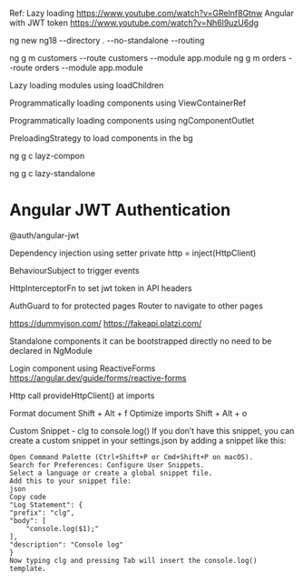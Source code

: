 
Ref:
Lazy loading 
    https://www.youtube.com/watch?v=GRelnf8Gtnw
Angular with JWT token 
    https://www.youtube.com/watch?v=Nh6l9uzU6dg

ng new ng18 --directory . --no-standalone --routing 

ng g m customers --route customers --module app.module
ng g m orders --route orders --module app.module

Lazy loading modules 
    using loadChildren 

Programmatically loading components 
    using ViewContainerRef 

Programmatically loading components 
    using ngComponentOutlet

PreloadingStrategy to load components in the bg

ng g c layz-compon 

ng g c lazy-standalone



# Angular JWT Authentication

@auth/angular-jwt 

Dependency injection using setter
    private http = inject(HttpClient)

BehaviourSubject to trigger events 

HttpInterceptorFn to set jwt token in API headers 

AuthGuard to for protected pages 
Router to navigate to other pages 

https://dummyjson.com/
https://fakeapi.platzi.com/

Standalone components 
    it can be bootstrapped directly 
    no need to be declared in NgModule 


Login component using ReactiveForms
    https://angular.dev/guide/forms/reactive-forms

Http call 
    provideHttpClient() at imports


Format document 
    Shift + Alt + f
Optimize imports 
    Shift + Alt + o

Custom Snippet - clg to console.log()
    If you don’t have this snippet, you can create a custom snippet in your settings.json by adding a snippet like this:

    Open Command Palette (Ctrl+Shift+P or Cmd+Shift+P on macOS).
    Search for Preferences: Configure User Snippets.
    Select a language or create a global snippet file.
    Add this to your snippet file:
    json
    Copy code
    "Log Statement": {
    "prefix": "clg",
    "body": [
        "console.log($1);"
    ],
    "description": "Console log"
    }
    Now typing clg and pressing Tab will insert the console.log() template.







